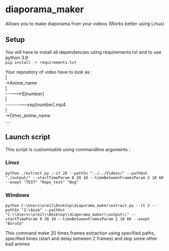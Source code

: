 # diaporama_maker  
Allows you to make diaporama from your videos (Works better using Linux) 
## Setup  
You will have to install all dependencies using requirements.txt and to use python 3.9   
``pip install -r requirements.txt``

Your repository of video have to look as :  
|  
->Anime_name  
|  
----->S[number]    
|  
--------->ep[number].mp4  
|  
->Other_anime_name  
....  
  
## Launch script  
This script is customisable using commandline arguments :  
### Linux
```shell  
python ./extract.py --it 20 --pathIn "../../Videos/" --pathOut "./output/" --startTimeParam 0 20 10 --timeBetweenFramesParam 2 10 60 --exept "TEST" "Repo_test" "Bug"    
```  
### Windows  
```shell 
python C:\Users\oreil\Desktop\diaporama_maker\extract.py --it 2 --pathIn "Z:\Anim" --pathOut "C:\\Users\\oreil\\Desktop\\diaporama_maker\\output\\" --startTimeParam 0 20 10 --timeBetweenFramesParam 2 10 60 --exept "Boruto"
```
This command make 20 times frames extraction using specified paths, specified times (start and delay between 2 frames) and skip some other bad animes
